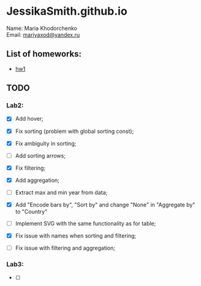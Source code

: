 # JessikaSmith.github.io
Name: Maria Khodorchenko  
Email: mariyaxod@yandex.ru  

## List of homeworks:
* [hw1](http://jessikasmith.github.io/hw1/)

## TODO
### Lab2:
- [x] Add hover;
- [x] Fix sorting (problem with global sorting const);
- [x] Fix ambiguity in sorting;
- [ ] Add sorting arrows;
- [x] Fix filtering;
- [x] Add aggregation;
- [ ] Extract max and min year from data;
- [x] Add "Encode bars by", "Sort by" and change "None" in "Aggregate by" to "Country"
- [ ] Implement SVG with the same functionality as for table;
- [x] Fix issue with names when sorting and filtering;
- [ ] Fix issue with filtering and aggregation;


### Lab3:
- [ ]
